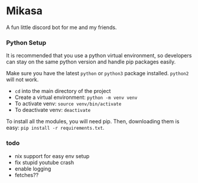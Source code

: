 # Mikasa

A fun little discord bot for me and my friends.

### Python Setup

It is recommended that you use a python virtual environment, so developers can stay on the same python version and handle pip packages easily.

Make sure you have the latest `python` or `python3` package installed. `python2` will not work.
* `cd` into the main directory of the project
* Create a virtual environment: `python -m venv venv`
* To activate venv: `source venv/bin/activate`
* To deactivate venv: `deactivate`


To install all the modules, you will need pip. Then, downloading them is easy: `pip install -r requirements.txt`.

### todo

* nix support for easy env setup
* fix stupid youtube crash
* enable logging
* fetches??
